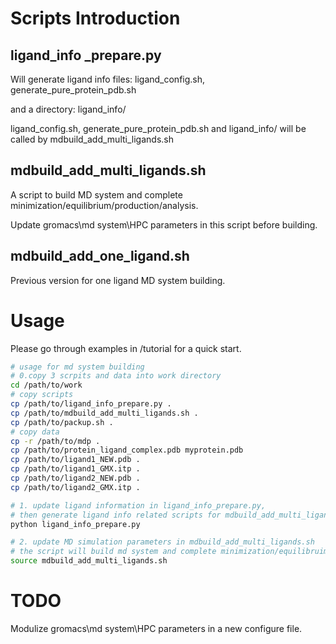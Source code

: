 # Scripts Introduction

## ligand_info _prepare.py

Will generate ligand info files: ligand_config.sh, generate_pure_protein_pdb.sh

and a directory: ligand_info/

ligand_config.sh, generate_pure_protein_pdb.sh and ligand_info/ will be called by mdbuild_add_multi_ligands.sh

## mdbuild_add_multi_ligands.sh

A script to build MD system and complete minimization/equilibrium/production/analysis.

Update gromacs\md system\HPC parameters in this script before building.

## mdbuild_add_one_ligand.sh

Previous version for one ligand MD system building.

# Usage

Please go through examples in /tutorial for a quick start.

```bash
# usage for md system building 
# 0.copy 3 scrpits and data into work directory
cd /path/to/work
# copy scripts
cp /path/to/ligand_info_prepare.py .
cp /path/to/mdbuild_add_multi_ligands.sh .
cp /path/to/packup.sh .
# copy data
cp -r /path/to/mdp .
cp /path/to/protein_ligand_complex.pdb myprotein.pdb
cp /path/to/ligand1_NEW.pdb .
cp /path/to/ligand1_GMX.itp .
cp /path/to/ligand2_NEW.pdb .
cp /path/to/ligand2_GMX.itp .

# 1. update ligand information in ligand_info_prepare.py,
# then generate ligand info related scripts for mdbuild_add_multi_ligands.sh
python ligand_info_prepare.py

# 2. update MD simulation parameters in mdbuild_add_multi_ligands.sh
# the script will build md system and complete minimization/equilibruim/production/analysis  
source mdbuild_add_multi_ligands.sh

```

# TODO

Modulize gromacs\md system\HPC parameters in a new configure file.
